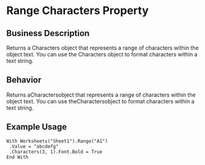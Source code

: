 # Range Characters Property

## Business Description
Returns a Characters object that represents a range of characters within the object text. You can use the Characters object to format characters within a text string.

## Behavior
Returns aCharactersobject that represents a range of characters within the object text. You can use theCharactersobject to format characters within a text string.

## Example Usage
```vba
With Worksheets("Sheet1").Range("A1") 
 .Value = "abcdefg" 
 .Characters(3, 1).Font.Bold = True 
End With
```